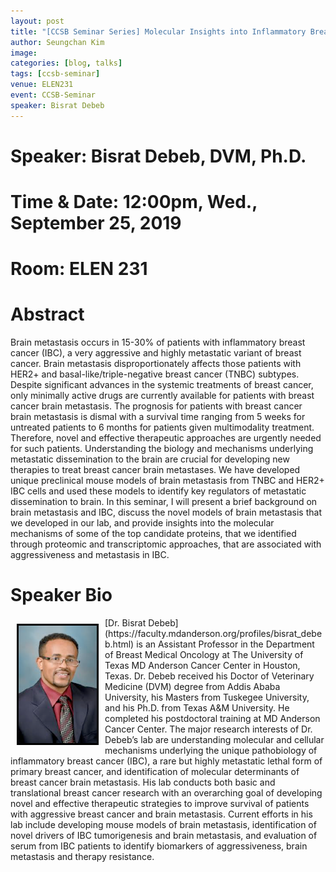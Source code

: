 ```yaml
---
layout: post
title: "[CCSB Seminar Series] Molecular Insights into Inflammatory Breast Cancer (IBC) Aggressiveness and Metastasis"
author: Seungchan Kim
image: 
categories: [blog, talks]
tags: [ccsb-seminar]
venue: ELEN231
event: CCSB-Seminar
speaker: Bisrat Debeb
---
```


# Speaker: Bisrat Debeb, DVM, Ph.D.
# Time & Date: 12:00pm, Wed., September 25, 2019
# Room: ELEN 231


# Abstract

Brain metastasis occurs in 15-30% of patients with inflammatory breast cancer (IBC), a very aggressive and highly metastatic variant of breast cancer. Brain metastasis disproportionately affects those patients with HER2+ and basal-like/triple-negative breast cancer (TNBC) subtypes. Despite significant advances in the systemic treatments of breast cancer, only minimally active drugs are currently available for patients with breast cancer brain metastasis. The prognosis for patients with breast cancer brain metastasis is dismal with a survival time ranging from 5 weeks for untreated patients to 6 months for patients given multimodality treatment. Therefore, novel and effective therapeutic approaches are urgently needed for such patients. Understanding the biology and mechanisms underlying metastatic dissemination to the brain are crucial for developing new therapies to treat breast cancer brain metastases. We have developed unique preclinical mouse models of brain metastasis from TNBC and HER2+ IBC cells and used these models to identify key regulators of metastatic dissemination to brain. In this seminar, I will present a brief background on brain metastasis and IBC, discuss the novel models of brain metastasis that we developed in our lab, and provide insights into the molecular mechanisms of some of the top candidate proteins, that we identified through proteomic and transcriptomic approaches, that are associated with aggressiveness and metastasis in IBC.  



# Speaker Bio

<img class="offset" src="/images/talks/speakers/bisrat-debeb.png" style="width:125px;float:left;border:3px solid black;margin:10px 10px;">
[Dr. Bisrat Debeb](https://faculty.mdanderson.org/profiles/bisrat_debeb.html) is an Assistant Professor in the Department of Breast Medical Oncology at The University of Texas MD Anderson Cancer Center in Houston, Texas. Dr. Debeb received his Doctor of Veterinary Medicine (DVM) degree from Addis Ababa University, his Masters from Tuskegee University, and his Ph.D. from Texas A&M University. He completed his postdoctoral training at MD Anderson Cancer Center. The major research interests of Dr. Debeb’s lab are understanding molecular and cellular mechanisms underlying the unique pathobiology of inflammatory breast cancer (IBC), a rare but highly metastatic lethal form of primary breast cancer, and identification of molecular determinants of breast cancer brain metastasis. His lab conducts both basic and translational breast cancer research with an overarching goal of developing novel and effective therapeutic strategies to improve survival of patients with aggressive breast cancer and brain metastasis. Current efforts in his lab include developing mouse models of brain metastasis, identification of novel drivers of IBC tumorigenesis and brain metastasis, and evaluation of serum from IBC patients to identify biomarkers of aggressiveness, brain metastasis and therapy resistance. 



